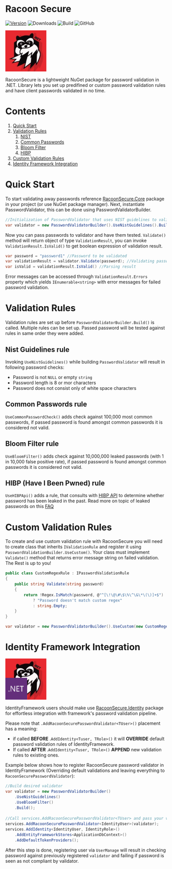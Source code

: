 # Racoon Secure


[![Version](https://img.shields.io/nuget/v/RacoonSecure.Core)](https://www.nuget.org/packages/RacoonSecure.Core)
![Downloads](https://img.shields.io/nuget/dt/RacoonSecure.Core)
![Build](https://github.com/Telesoftas/RacoonSecure/actions/workflows/main.yml/badge.svg)
![GitHub](https://img.shields.io/github/license/TeleSoftas/RacoonSecure)


[![RacoonSecure Logo](RacoonSecure/RacoonSecure.Core/icon.jpg)](https://www.nuget.org/packages/RacoonSecure.Core)

RacoonSecure is a lightweight NuGet package for password validation in .NET. Library lets you set up predifined or custom password validation rules and have client passwords validated in no time.

# Contents

1. [Quick Start](#quick-start)
2. [Validation Rules](#validation-rules)
    1. [NIST](#nist-guidelines-rule)
    2. [Common Passwords](#common-passwords-rule)
    3. [Bloom Filter](#common-passwords-rule)
    4. [HIBP](#HIBP-Have-I-Been-Pwned-rule)
3. [Custom Validation Rules](#custom-validation-rules)
4. [Identity Framework Integration](#identity-framework-integration)
 

# Quick Start
To start validating away passwords reference [RacoonSecure.Core](https://www.nuget.org/packages/RacoonSecure.Core) package in your project (or use NuGet package manager). Next, instantiate PasswordValidator, this can be done using PasswordValidatorBuilder.

```csharp
//Initialization of PasswordValidator that uses NIST guidelines to validate password
var validator = new PasswordValidatorBuilder().UseNistGuidelines().Build();
```

Now you can pass passwords to validator and have them tested. `Validate()` method will return object of type `ValidationResult`, you can invoke `ValidationResult.IsValid()` to get boolean expression of validation result.

```csharp
var password = "password1" //Password to be validated
var validationResult = validator.Validate(password); //Validating password
var isValid = validationResult.IsValid() //Parsing result
```

Error messages can be accessed through `ValidationResult.Errors` property which yields `IEnumerable<string>` with error messages for failed password validation.


# Validation Rules

Validation rules are set up before `PasswordValidatorBuilder.Build()` is called. Multiple rules can be set up. Passed password will be tested against rules in same order they were added.

## Nist Guidelines rule
Invoking `UseNistGuidelines()` while building `PasswordValidator` will result in following password checks:

- Password is not `NULL` or empty `string`
- Password length is 8 or mor characters
- Password does not consist only of white space characters

## Common Passwords rule

`UseCommonPasswordCheck()` adds check against 100,000 most common passwords, if passed password is found amongst common passwords it is considered not valid.

## Bloom Filter rule

`UseBloomFilter()` adds check against 10,000,000 leaked passwords (with 1 in 10,000 false positive rate), if passed password is found amongst common passwords it is considered not valid.

## HIBP (Have I Been Pwned) rule

`UseHIBPApi()` adds a rule, that consults with [HIBP API](https://haveibeenpwned.com/) to determine whether password has been leaked in the past. Read more on topic of leaked passwords on this [FAQ](https://haveibeenpwned.com/FAQs)


# Custom Validation Rules

To create and use custom validation rule with RacoonSecure you will need to create class that inherits `IValidationRule` and register it using `PasswordValidationBuilder.UseCustom()`. Your class must implement `Validate()` method that returns error message string on failed validation. The Rest is up to you!

```csharp
public class CustomRegexRule : IPasswordValidationRule
{
    public string Validate(string password)
    {
        return !Regex.IsMatch(password, @"^[\!\@\#\$\%\^\&\*\(\)]+$") 
            ? "Password doesn't match custom regex"
            : string.Empty; 
    }
}
```
```csharp
var validator = new PasswordValidatorBuilder().UseCustom(new CustomRegexRule()).Build();
```  

# Identity Framework Integration
[![RacoonSecure Logo](RacoonSecure/RacoonSecure.Identity/icon.png)](https://www.nuget.org/packages/RacoonSecure.Identity)

IdentityFramework users should make use [RacoonSecure.Identity](https://www.nuget.org/packages/RacoonSecure.Identity) package for effortless integration with framework's password validation pipeline.

Please note that `.AddRacoonSecurePasswordValidator<TUser>()` placement has a meaning:
* if called **BEFORE** .`AddIdentity<Tuser, TRole>()` it will **OVERRIDE** default password validation rules of IdentityFramework. 
* If called **AFTER** .`AddIdentity<Tuser, TRole>()` **APPEND** new validation rules to existing ones.

Example below shows how to register RacoonSecure password validator in IdentityFramework (Overriding default validations and leaving everything to `RacoonSecurePasswordValidator`):
```csharp
//Build desired validator
var validator = new PasswordValidatorBuilder()
    .UseNistGuidelines()
    .UseBloomFilter()
    .Build();

//Call services.AddRacoonSecurePasswordValidator<TUser> and pass your validator as parameter
services.AddRacoonSecurePasswordValidator<IdentityUser>(validator);
services.AddIdentity<IdentityUser, IdentityRole>()
    .AddEntityFrameworkStores<ApplicationDbContext>()
    .AddDefaultTokenProviders();
```

After this step is done, registering user via `UserManage` will result in checking password against previously registered `validator` and failing if password is seen as not compliant by validator.

